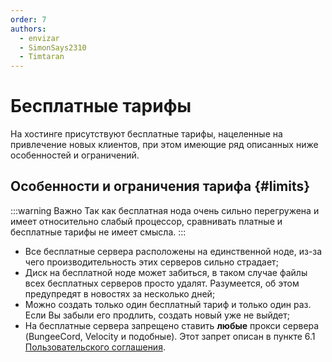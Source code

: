 ```yaml
---
order: 7
authors:
  - envizar
  - SimonSays2310
  - Timtaran
---
```


# Бесплатные тарифы

На хостинге присутствуют бесплатные тарифы, нацеленные на привлечение новых клиентов, при этом имеющие ряд описанных ниже особенностей и ограничений.

## Особенности и ограничения тарифа {#limits}

:::warning Важно
Так как бесплатная нода очень сильно перегружена и имеет относительно слабый процессор, сравнивать платные и бесплатные тарифы не имеет смысла.
:::

- Все бесплатные сервера расположены на единственной ноде, из-за чего производительность этих серверов сильно страдает;
- Диск на бесплатной ноде может забиться, в таком случае файлы всех бесплатных серверов просто удалят. Разумеется, об этом предупредят в новостях за несколько дней;
- Можно создать только один бесплатный тариф и только один раз. Если Вы забыли его продлить, создать новый уже не выйдет;
- На бесплатные сервера запрещено ставить **любые** прокси сервера (BungeeCord, Velocity и подобные). Этот запрет описан в пункте 6.1 [Пользовательского соглашения](https://play2go.cloud/user-agreement).
